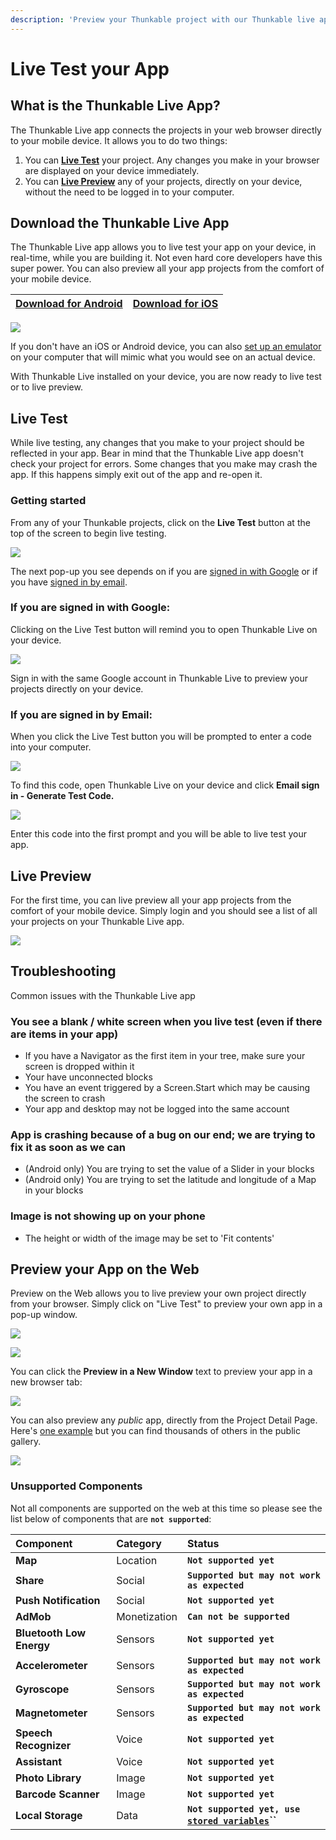 ```yaml
---
description: 'Preview your Thunkable project with our Thunkable live app, or on the Web'
---
```


# Live Test your App

## **What is the Thunkable Live App?**

The Thunkable Live app connects the projects in your web browser directly to your mobile device. It allows you to do two things:

1. You can [**Live Test**](live-test.md#live-test) your project. Any changes you make in your browser are displayed on your device immediately. 
2. You can [**Live Preview**](live-test.md#live-preview) any of your projects, directly on your device, without the need to be logged in to your computer.

## **Download the Thunkable Live App**

The Thunkable Live app allows you to live test your app on your device, in real-time, while you are building it. Not even hard core developers have this super power. You can also preview all your app projects from the comfort of your mobile device.

| [**Download for Android**](https://play.google.com/store/apps/details?id=com.thunkable.live) | [**Download for iOS**](http://appstore.com/thunkablelive) |
| :--- | :--- |


![](../.gitbook/assets/appstorepic_email_small.png)

If you don't have an iOS or Android device, you can also [set up an emulator](../emulators.md) on your computer that will mimic what you would see on an actual device.‌

With Thunkable Live installed on your device, you are now ready to live test or to live preview.‌

## **Live Test**

While live testing, any changes that you make to your project should be reflected in your app. Bear in mind that the Thunkable Live app doesn't check your project for errors. Some changes that you make may crash the app. If this happens simply exit out of the app and re-open it.

### **Getting started**

From any of your Thunkable projects, click on the **Live Test** button at the top of the screen to begin live testing.

![](../.gitbook/assets/live_test_icon.png)

‌The next pop-up you see depends on if you are [signed in with Google](live-test.md#if-you-are-signed-in-with-google) or if you have [signed in by email](live-test.md#if-you-are-signed-in-by-email).‌

### **If you are signed in with Google:**

Clicking on the Live Test button will remind you to open Thunkable Live on your device.

![](../.gitbook/assets/lt_gmail.png)

Sign in with the same Google account in Thunkable Live to preview your projects directly on your device.

### **If you are signed in by Email:**

When you click the Live Test button you will be prompted to enter a code into your computer.

![](../.gitbook/assets/lt_email.png)

To find this code, open Thunkable Live on your device and click **Email sign in - Generate Test Code.**

![](../.gitbook/assets/img_1315.png)

Enter this code into the first prompt and you will be able to live test your app.

## **Live Preview**

For the first time, you can live preview all your app projects from the comfort of your mobile device. Simply login and you should see a list of all your projects on your Thunkable Live app.

![](../.gitbook/assets/live-preview-fig-1%20%281%29.gif)

## Troubleshooting

Common issues with the Thunkable Live app

### **You see a blank / white screen when you live test \(even if there are items in your app\)**

* If you have a Navigator as the first item in your tree, make sure your screen is dropped within it
* Your have unconnected blocks
* You have an event triggered by a Screen.Start which may be causing the screen to crash
* Your app and desktop may not be logged into the same account

### **App is crashing because of a bug on our end; we are trying to fix it as soon as we can**

* \(Android only\) You are trying to set the value of a Slider in your blocks 
* \(Android only\) You are trying to set the latitude and longitude of a Map in your blocks

### **Image is not showing up on your phone**

* The height or width of the image may be set to 'Fit contents'

## Preview your App on the Web

Preview on the Web allows you to live preview your own project directly from your browser. Simply click on "Live Test" to preview your own app in a pop-up window.  

![](../.gitbook/assets/screen-shot-2021-04-08-at-4.39.02-pm.png)

 

![](../.gitbook/assets/screen-shot-2021-04-08-at-4.41.10-pm.png)

You can click the **Preview in a New Window** text to preview your app in a new browser tab:

![](../.gitbook/assets/screen-shot-2021-04-08-at-4.41.51-pm.png)

You can also preview any _public_ app, directly from the Project Detail Page. Here's [one example](https://x.thunkable.com/projectPage/5ea6ed029ce3d64d1d3a27dc) but you can find thousands of others in the public gallery.

![](../.gitbook/assets/screen-shot-2021-04-08-at-4.43.12-pm.png)

### Unsupported Components

Not all components are supported on the web at this time so please see the list below of components that are **`not supported`**:

| Component | Category | Status |
| :--- | :--- | :--- |
| **Map** | Location | **`Not supported yet`** |
| **Share** | Social | **`Supported but may not work as expected`** |
| **Push Notification** | Social | **`Not supported yet`** |
| **AdMob** | Monetization | **`Can not be supported`** |
| **Bluetooth Low Energy** | Sensors | **`Not supported yet`** |
| **Accelerometer** | Sensors | **`Supported but may not work as expected`** |
| **Gyroscope** | Sensors | **`Supported but may not work as expected`** |
| **Magnetometer** | Sensors | **`Supported but may not work as expected`** |
| **Speech Recognizer** | Voice | **`Not supported yet`** |
| **Assistant** | Voice | **`Not supported yet`** |
| **Photo Library** | Image | **`Not supported yet`** |
| **Barcode Scanner** | Image | **`Not supported yet`** |
| **Local Storage** | Data | **`Not supported yet, use`** [**`stored variables`**](../variables.md)**\`\`** |



